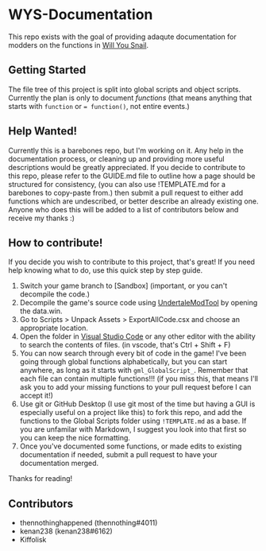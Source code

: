 # WYS-Documentation
 This repo exists with the goal of providing adaqute documentation for modders on the functions in [Will You Snail](https://store.steampowered.com/app/1115050/Will_You_Snail/).

## Getting Started
 The file tree of this project is split into global scripts and object scripts. Currently the plan is only to document *functions* (that means anything that starts with `function` or `= function()`, not entire events.)

## Help Wanted!
 Currently this is a barebones repo, but I'm working on it.
 Any help in the documentation process, or cleaning up and providing more useful descriptions would be greatly appreciated.
 If you decide to contribute to this repo, please refer to the GUIDE.md file to outline how a page should be structured for consistency, (you can also use !TEMPLATE.md for a barebones to copy-paste from.) then submit a pull request to either add functions which are undescribed, or better describe an already existing one. Anyone who does this will be added to a list of contributors below and receive my thanks :)

## How to contribute!
 If you decide you wish to contribute to this project, that's great! If you need help knowing what to do, use this quick step by step guide.
 1. Switch your game branch to \[Sandbox] (important, or you can't decompile the code.)
 2. Decompile the game's source code using [UndertaleModTool](https://github.com/krzys-h/UndertaleModTool/suites/5994794812/artifacts/206790477) by opening the data.win.
 3. Go to Scripts > Unpack Assets > ExportAllCode.csx and choose an appropriate location.
 4. Open the folder in [Visual Studio Code](https://code.visualstudio.com/) or any other editor with the ability to search the contents of files. (in vscode, that's Ctrl + Shift + F)
 5. You can now search through every bit of code in the game! I've been going through global functions alphabetically, but you can start anywhere, as long as it starts with `gml_GlobalScript_`. Remember that each file can contain multiple functions!!! (if you miss this, that means I'll ask you to add your missing functions to your pull request before I can accept it!)
 6. Use git or GitHub Desktop (I use git most of the time but having a GUI is especially useful on a project like this) to fork this repo, and add the functions to the Global Scripts folder using `!TEMPLATE.md` as a base. If you are unfamilar with Markdown, I suggest you look into that first so you can keep the nice formatting.
 7. Once you've documented some functions, or made edits to existing documentation if needed, submit a pull request to have your documentation merged.

 Thanks for reading!

## Contributors
 - thennothinghappened (thennothing#4011)
 - kenan238 (kenan238#6162)
 - Kiffolisk

